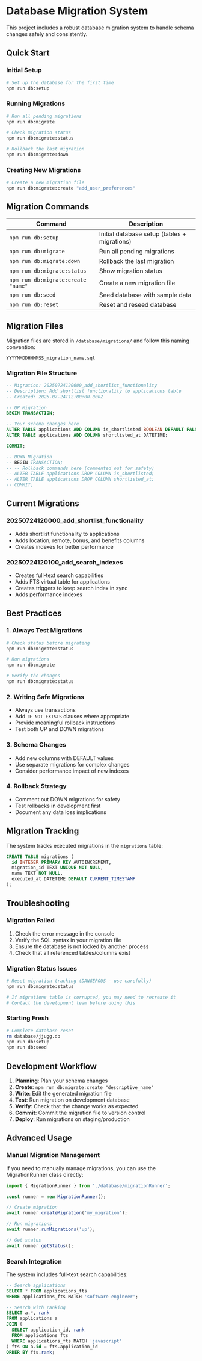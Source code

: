 # Database Migration System

This project includes a robust database migration system to handle schema changes safely and consistently.

## Quick Start

### Initial Setup
```bash
# Set up the database for the first time
npm run db:setup
```

### Running Migrations
```bash
# Run all pending migrations
npm run db:migrate

# Check migration status
npm run db:migrate:status

# Rollback the last migration
npm run db:migrate:down
```

### Creating New Migrations
```bash
# Create a new migration file
npm run db:migrate:create "add_user_preferences"
```

## Migration Commands

| Command | Description |
|---------|-------------|
| `npm run db:setup` | Initial database setup (tables + migrations) |
| `npm run db:migrate` | Run all pending migrations |
| `npm run db:migrate:down` | Rollback the last migration |
| `npm run db:migrate:status` | Show migration status |
| `npm run db:migrate:create "name"` | Create a new migration file |
| `npm run db:seed` | Seed database with sample data |
| `npm run db:reset` | Reset and reseed database |

## Migration Files

Migration files are stored in `/database/migrations/` and follow this naming convention:
```
YYYYMMDDHHMMSS_migration_name.sql
```

### Migration File Structure

```sql
-- Migration: 20250724120000_add_shortlist_functionality
-- Description: Add shortlist functionality to applications table
-- Created: 2025-07-24T12:00:00.000Z

-- UP Migration
BEGIN TRANSACTION;

-- Your schema changes here
ALTER TABLE applications ADD COLUMN is_shortlisted BOOLEAN DEFAULT FALSE;
ALTER TABLE applications ADD COLUMN shortlisted_at DATETIME;

COMMIT;

-- DOWN Migration
-- BEGIN TRANSACTION;
-- -- Rollback commands here (commented out for safety)
-- ALTER TABLE applications DROP COLUMN is_shortlisted;
-- ALTER TABLE applications DROP COLUMN shortlisted_at;
-- COMMIT;
```

## Current Migrations

### 20250724120000_add_shortlist_functionality
- Adds shortlist functionality to applications
- Adds location, remote, bonus, and benefits columns
- Creates indexes for better performance

### 20250724120100_add_search_indexes
- Creates full-text search capabilities
- Adds FTS virtual table for applications
- Creates triggers to keep search index in sync
- Adds performance indexes

## Best Practices

### 1. Always Test Migrations
```bash
# Check status before migrating
npm run db:migrate:status

# Run migrations
npm run db:migrate

# Verify the changes
npm run db:migrate:status
```

### 2. Writing Safe Migrations
- Always use transactions
- Add `IF NOT EXISTS` clauses where appropriate
- Provide meaningful rollback instructions
- Test both UP and DOWN migrations

### 3. Schema Changes
- Add new columns with DEFAULT values
- Use separate migrations for complex changes
- Consider performance impact of new indexes

### 4. Rollback Strategy
- Comment out DOWN migrations for safety
- Test rollbacks in development first
- Document any data loss implications

## Migration Tracking

The system tracks executed migrations in the `migrations` table:

```sql
CREATE TABLE migrations (
  id INTEGER PRIMARY KEY AUTOINCREMENT,
  migration_id TEXT UNIQUE NOT NULL,
  name TEXT NOT NULL,
  executed_at DATETIME DEFAULT CURRENT_TIMESTAMP
);
```

## Troubleshooting

### Migration Failed
1. Check the error message in the console
2. Verify the SQL syntax in your migration file
3. Ensure the database is not locked by another process
4. Check that all referenced tables/columns exist

### Migration Status Issues
```bash
# Reset migration tracking (DANGEROUS - use carefully)
npm run db:migrate:status

# If migrations table is corrupted, you may need to recreate it
# Contact the development team before doing this
```

### Starting Fresh
```bash
# Complete database reset
rm database/jjugg.db
npm run db:setup
npm run db:seed
```

## Development Workflow

1. **Planning**: Plan your schema changes
2. **Create**: `npm run db:migrate:create "descriptive_name"`
3. **Write**: Edit the generated migration file
4. **Test**: Run migration on development database
5. **Verify**: Check that the change works as expected
6. **Commit**: Commit the migration file to version control
7. **Deploy**: Run migrations on staging/production

## Advanced Usage

### Manual Migration Management

If you need to manually manage migrations, you can use the MigrationRunner class directly:

```typescript
import { MigrationRunner } from './database/migrationRunner';

const runner = new MigrationRunner();

// Create migration
await runner.createMigration('my_migration');

// Run migrations
await runner.runMigrations('up');

// Get status
await runner.getStatus();
```

### Search Integration

The system includes full-text search capabilities:

```sql
-- Search applications
SELECT * FROM applications_fts
WHERE applications_fts MATCH 'software engineer';

-- Search with ranking
SELECT a.*, rank
FROM applications a
JOIN (
  SELECT application_id, rank
  FROM applications_fts
  WHERE applications_fts MATCH 'javascript'
) fts ON a.id = fts.application_id
ORDER BY fts.rank;
```
